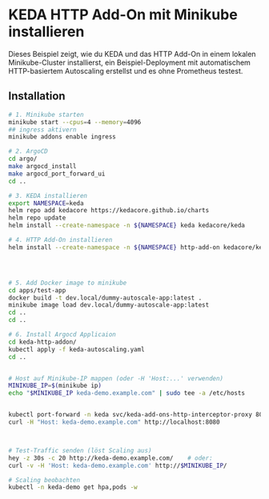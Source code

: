 # KEDA HTTP Add-On mit Minikube installieren

Dieses Beispiel zeigt, wie du KEDA und das HTTP Add-On in einem lokalen Minikube-Cluster installierst, ein Beispiel-Deployment mit automatischem HTTP-basiertem Autoscaling erstellst und es ohne Prometheus testest.

## Installation

```bash
# 1. Minikube starten
minikube start --cpus=4 --memory=4096
## ingress aktivern
minikube addons enable ingress

# 2. ArgoCD
cd argo/
make argocd_install
make argocd_port_forward_ui
cd ..

# 3. KEDA installieren
export NAMESPACE=keda
helm repo add kedacore https://kedacore.github.io/charts
helm repo update
helm install --create-namespace -n ${NAMESPACE} keda kedacore/keda

# 4. HTTP Add-On installieren
helm install --create-namespace -n ${NAMESPACE} http-add-on kedacore/keda-add-ons-http




# 5. Add Docker image to minikube
cd apps/test-app
docker build -t dev.local/dummy-autoscale-app:latest .
minikube image load dev.local/dummy-autoscale-app:latest
cd ..
cd ..

# 6. Install Argocd Applicaion
cd keda-http-addon/
kubectl apply -f keda-autoscaling.yaml
cd ..


# Host auf Minikube-IP mappen (oder -H 'Host:...' verwenden)
MINIKUBE_IP=$(minikube ip)
echo "$MINIKUBE_IP keda-demo.example.com" | sudo tee -a /etc/hosts


kubectl port-forward -n keda svc/keda-add-ons-http-interceptor-proxy 8080:8080
curl -H "Host: keda-demo.example.com" http://localhost:8080



# Test-Traffic senden (löst Scaling aus)
hey -z 30s -c 20 http://keda-demo.example.com/    # oder:
curl -v -H 'Host: keda-demo.example.com' http://$MINIKUBE_IP/

# Scaling beobachten
kubectl -n keda-demo get hpa,pods -w